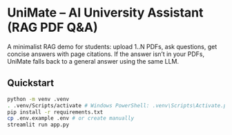 # UniMate – AI University Assistant (RAG PDF Q&A)


A minimalist RAG demo for students: upload 1..N PDFs, ask questions, get concise answers with page citations. If the answer isn’t in your PDFs, UniMate falls back to a general answer using the same LLM.


## Quickstart


```bash
python -m venv .venv
. .venv/Scripts/activate # Windows PowerShell: .venv\Scripts\Activate.ps1
pip install -r requirements.txt
cp .env.example .env # or create manually
streamlit run app.py